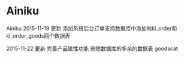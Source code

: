 # Ainiku
Ainiku
2015-11-19   更新
添加系统后台订单支持数据库中添加啦kl_order和kl_order_goods两个数据表

2015-11-22  更新
完善产品属性功能 删除数据库的多余的数据表 goodscat